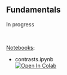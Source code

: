## Fundamentals

In progress

<br>

[Notebooks](./notebooks):

* contrasts.ipynb <br> [![Open In Colab](https://colab.research.google.com/assets/colab-badge.svg)](https://colab.research.google.com/github/plausibilities/fundamentals/blob/develop/notebooks/regression/linear/contrasts.ipynb)

<br>
<br>